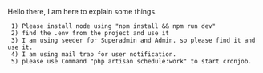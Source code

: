 Hello there,
     I am here to explain some things.

     1) Please install node using "npm install && npm run dev"
     2) find the .env from the project and use it
     3) I am using seeder for Superadmin and Admin. so please find it and use it.
     4) I am using mail trap for user notification.
     5) please use Command "php artisan schedule:work" to start cronjob.
